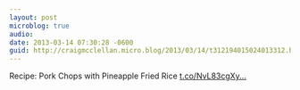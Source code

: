 ```yaml
---
layout: post
microblog: true
audio: 
date: 2013-03-14 07:30:28 -0600
guid: http://craigmcclellan.micro.blog/2013/03/14/t312194015024013312.html
---
```

Recipe: Pork Chops with Pineapple Fried Rice [t.co/NvL83cgXy...](http://t.co/NvL83cgXyC)
